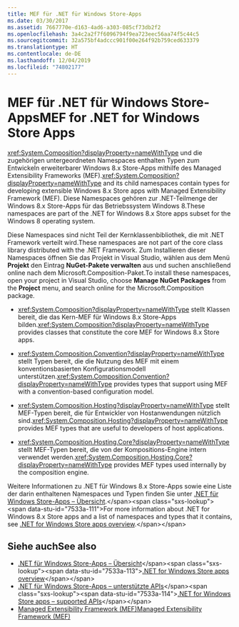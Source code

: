 ```yaml
---
title: MEF für .NET für Windows Store-Apps
ms.date: 03/30/2017
ms.assetid: 7667770e-d163-4ad6-a303-085cf73db2f2
ms.openlocfilehash: 3a4c2a2f7f6096794f9ea723eec56aa74f5c44c5
ms.sourcegitcommit: 32a575bf4adccc901f00e264f92b759ced633379
ms.translationtype: HT
ms.contentlocale: de-DE
ms.lasthandoff: 12/04/2019
ms.locfileid: "74802177"
---
```

# <a name="mef-for-net-for-windows-store-apps"></a><span data-ttu-id="7533a-102">MEF für .NET für Windows Store-Apps</span><span class="sxs-lookup"><span data-stu-id="7533a-102">MEF for .NET for Windows Store Apps</span></span>
<span data-ttu-id="7533a-103"><xref:System.Composition?displayProperty=nameWithType> und die zugehörigen untergeordneten Namespaces enthalten Typen zum Entwickeln erweiterbarer Windows 8.x Store-Apps mithilfe des Managed Extensibility Frameworks (MEF).</span><span class="sxs-lookup"><span data-stu-id="7533a-103"><xref:System.Composition?displayProperty=nameWithType> and its child namespaces contain types for developing extensible Windows 8.x Store apps with Managed Extensibility Framework (MEF).</span></span> <span data-ttu-id="7533a-104">Diese Namespaces gehören zur .NET-Teilmenge der Windows 8.x Store-Apps für das Betriebssystem Windows 8.</span><span class="sxs-lookup"><span data-stu-id="7533a-104">These namespaces are part of the .NET for Windows 8.x Store apps subset for the Windows 8 operating system.</span></span>  
  
 <span data-ttu-id="7533a-105">Diese Namespaces sind nicht Teil der Kernklassenbibliothek, die mit .NET Framework verteilt wird.</span><span class="sxs-lookup"><span data-stu-id="7533a-105">These namespaces are not part of the core class library distributed with the .NET Framework.</span></span> <span data-ttu-id="7533a-106">Zum Installieren dieser Namespaces öffnen Sie das Projekt in Visual Studio, wählen aus dem Menü **Projekt** den Eintrag **NuGet-Pakete verwalten** aus und suchen anschließend online nach dem Microsoft.Composition-Paket.</span><span class="sxs-lookup"><span data-stu-id="7533a-106">To install these namespaces, open your project in Visual Studio, choose **Manage NuGet Packages** from the **Project** menu, and search online for the Microsoft.Composition package.</span></span>  
  
- <span data-ttu-id="7533a-107"><xref:System.Composition?displayProperty=nameWithType> stellt Klassen bereit, die das Kern-MEF für Windows 8.x Store-Apps bilden.</span><span class="sxs-lookup"><span data-stu-id="7533a-107"><xref:System.Composition?displayProperty=nameWithType> provides classes that constitute the core MEF for Windows 8.x Store apps.</span></span>  
  
- <span data-ttu-id="7533a-108"><xref:System.Composition.Convention?displayProperty=nameWithType> stellt Typen bereit, die die Nutzung des MEF mit einem konventionsbasierten Konfigurationsmodell unterstützen.</span><span class="sxs-lookup"><span data-stu-id="7533a-108"><xref:System.Composition.Convention?displayProperty=nameWithType> provides types that support using MEF with a convention-based configuration model.</span></span>  
  
- <span data-ttu-id="7533a-109"><xref:System.Composition.Hosting?displayProperty=nameWithType> stellt MEF-Typen bereit, die für Entwickler von Hostanwendungen nützlich sind.</span><span class="sxs-lookup"><span data-stu-id="7533a-109"><xref:System.Composition.Hosting?displayProperty=nameWithType> provides MEF types that are useful to developers of host applications.</span></span>  
  
- <span data-ttu-id="7533a-110"><xref:System.Composition.Hosting.Core?displayProperty=nameWithType> stellt MEF-Typen bereit, die von der Kompositions-Engine intern verwendet werden.</span><span class="sxs-lookup"><span data-stu-id="7533a-110"><xref:System.Composition.Hosting.Core?displayProperty=nameWithType> provides MEF types used internally by the composition engine.</span></span>  
  
 <span data-ttu-id="7533a-111">Weitere Informationen zu .NET für Windows 8.x Store-Apps sowie eine Liste der darin enthaltenen Namespaces und Typen finden Sie unter [.NET für Windows Store-Apps – Übersicht](https://docs.microsoft.com/previous-versions/br230302(v=vs.110)).</span><span class="sxs-lookup"><span data-stu-id="7533a-111">For more information about .NET for Windows 8.x Store apps and a list of namespaces and types that it contains, see [.NET for Windows Store apps overview](https://docs.microsoft.com/previous-versions/br230302(v=vs.110)).</span></span>
  
## <a name="see-also"></a><span data-ttu-id="7533a-112">Siehe auch</span><span class="sxs-lookup"><span data-stu-id="7533a-112">See also</span></span>

- <span data-ttu-id="7533a-113">[.NET für Windows Store-Apps – Übersicht](https://docs.microsoft.com/previous-versions/br230302(v=vs.110))</span><span class="sxs-lookup"><span data-stu-id="7533a-113">[.NET for Windows Store apps overview](https://docs.microsoft.com/previous-versions/br230302(v=vs.110))</span></span>
- <span data-ttu-id="7533a-114">[.NET für Windows Store-Apps – unterstützte APIs](https://docs.microsoft.com/previous-versions/br230232(v=vs.110))</span><span class="sxs-lookup"><span data-stu-id="7533a-114">[.NET for Windows Store apps – supported APIs](https://docs.microsoft.com/previous-versions/br230232(v=vs.110))</span></span>
- [<span data-ttu-id="7533a-115">Managed Extensibility Framework (MEF)</span><span class="sxs-lookup"><span data-stu-id="7533a-115">Managed Extensibility Framework (MEF)</span></span>](index.md)
